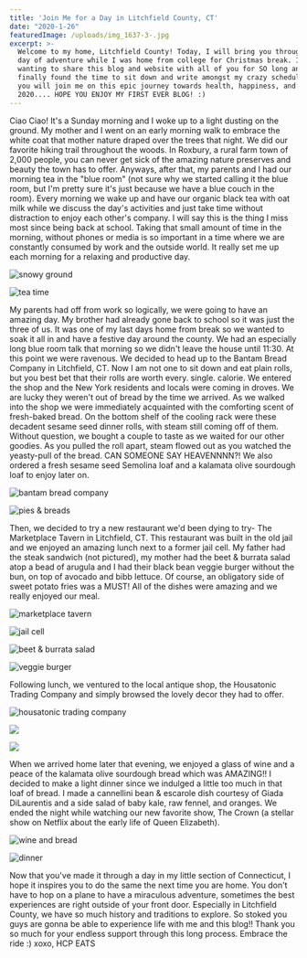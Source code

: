 ```yaml
---
title: 'Join Me for a Day in Litchfield County, CT'
date: "2020-1-26"
featuredImage: /uploads/img_1637-3-.jpg
excerpt: >-
  Welcome to my home, Litchfield County! Today, I will bring you through a fun
  day of adventure while I was home from college for Christmas break. I've been
  wanting to share this blog and website with all of you for SO long and I've
  finally found the time to sit down and write amongst my crazy schedule! I hope
  you will join me on this epic journey towards health, happiness, and love in
  2020.... HOPE YOU ENJOY MY FIRST EVER BLOG! :)
---
```

Ciao Ciao! It's a Sunday morning and I woke up to a light dusting on the ground. My mother and I went on an early morning walk to embrace the white coat that mother nature draped over the trees that night. We did our favorite hiking trail throughout the woods. In Roxbury, a rural farm town of 2,000 people, you can never get sick of the amazing nature preserves and beauty the town has to offer. Anyways, after that, my parents and I had our morning tea in the "blue room" (not sure why we started calling it the blue room, but I'm pretty sure it's just because we have a blue couch in the room). Every morning we wake up and have our organic black tea with oat milk while we discuss the day's activities and just take time without distraction to enjoy each other's company. I will say this is the thing I miss most since being back at school. Taking that small amount of time in the morning, without phones or media is so important in a time where we are constantly consumed by work and the outside world. It really set me up each morning for a relaxing and productive day.

![snowy ground](/uploads/img_1636-1-.jpg)

![tea time](/uploads/img_1637-3-.jpg)

My parents had off from work so logically, we were going to have an amazing day. My brother had already gone back to school so it was just the three of us. It was one of my last days home from break so we wanted to soak it all in and have a festive day around the county. We had an especially long blue room talk that morning so we didn't leave the house until 11:30. At this point we were ravenous. We decided to head up to the Bantam Bread Company in Litchfield, CT. Now I am not one to sit down and eat plain rolls, but you best bet that their rolls are worth every. single. calorie. We entered the shop and the New York residents and locals were coming in droves. We are lucky they weren't out of bread by the time we arrived. As we walked into the shop we were immediately acquainted with the comforting scent of fresh-baked bread. On the bottom shelf of the cooling rack were these decadent sesame seed dinner rolls, with steam still coming off of them. Without question, we bought a couple to taste as we waited for our other goodies. As you pulled the roll apart, steam flowed out as you watched the yeasty-pull of the bread. CAN SOMEONE SAY HEAVENNNN?! We also ordered a fresh sesame seed Semolina loaf and a kalamata olive sourdough loaf to enjoy later on. 

![bantam bread company](/uploads/img_1621.jpg)

![pies & breads](/uploads/img_1623.jpg)

Then, we decided to try a new restaurant we'd been dying to try- The Marketplace Tavern in Litchfield, CT. This restaurant was built in the old jail and we enjoyed an amazing lunch next to a former jail cell. My father had the steak sandwich (not pictured), my mother had the beet & burrata salad atop a bead of arugula and I had their black bean veggie burger without the bun, on top of avocado and bibb lettuce. Of course, an obligatory side of sweet potato fries was a MUST! All of the dishes were amazing and we really enjoyed our meal. 

![marketplace tavern](/uploads/img_1628-1-.jpg)

![jail cell](/uploads/img_1630.jpg)

![beet & burrata salad](/uploads/img_1633.jpg)

![veggie burger](/uploads/img_1635-2-.jpg)

Following lunch, we ventured to the local antique shop, the Housatonic Trading Company and simply browsed the lovely decor they had to offer. 

![housatonic trading company](/uploads/img_1626-1-.jpg)

![](/uploads/img_1624.jpg)

![](/uploads/img_1625.jpg)

When we arrived home later that evening, we enjoyed a glass of wine and a peace of the kalamata olive sourdough bread which was AMAZING!! I decided to make a light dinner since we indulged a little too much in that loaf of bread. I made a cannellini bean & escarole dish courtesy of Giada DiLaurentis and a side salad of baby kale, raw fennel, and oranges. We ended the night while watching our new favorite show, The Crown (a stellar show on Netflix about the early life of Queen Elizabeth). 

![wine and bread](/uploads/img_1643-1-.jpg)

![dinner](/uploads/img_1649-1-.jpg)

Now that you've made it through a day in my little section of Connecticut, I hope it inspires you to do the same the next time you are home. You don't have to hop on a plane to have a miraculous adventure, sometimes the best experiences are right outside of your front door. Especially in Litchfield County, we have so much history and traditions to explore. So stoked you guys are gonna be able to experience life with me and this blog!! Thank you so much for your endless support through this long process. Embrace the ride :) xoxo, HCP EATS
